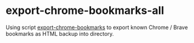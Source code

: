 # export-chrome-bookmarks-all

Using script [export-chrome-bookmarks](https://github.com/bdesham/chrome-export)
to export known Chrome / Brave bookmarks as HTML backup into directory.